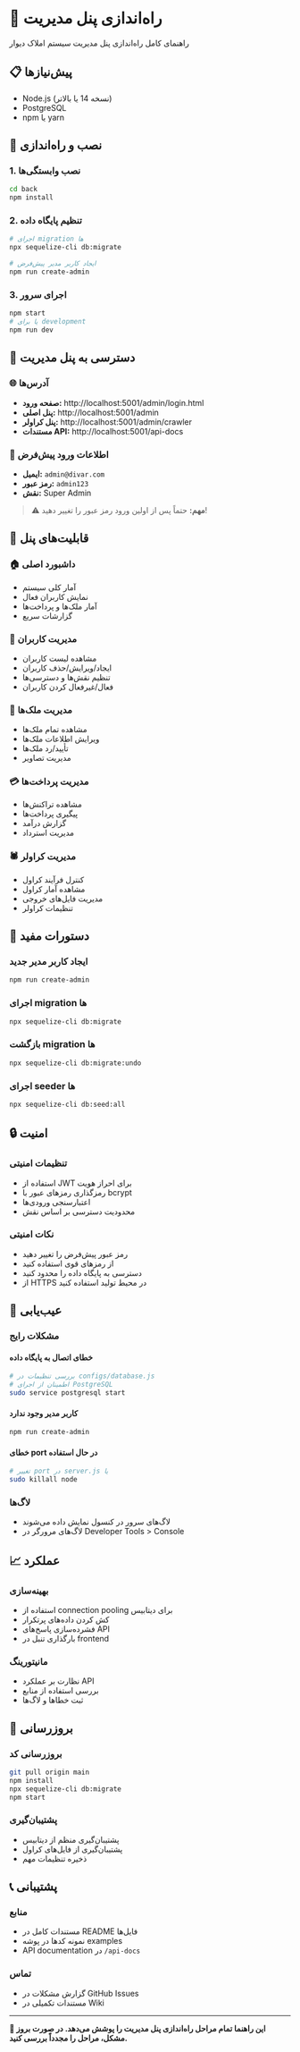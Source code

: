 # 🚀 راه‌اندازی پنل مدیریت

راهنمای کامل راه‌اندازی پنل مدیریت سیستم املاک دیوار

## 📋 پیش‌نیازها

- Node.js (نسخه 14 یا بالاتر)
- PostgreSQL
- npm یا yarn

## 🔧 نصب و راه‌اندازی

### 1. نصب وابستگی‌ها
```bash
cd back
npm install
```

### 2. تنظیم پایگاه داده
```bash
# اجرای migration ها
npx sequelize-cli db:migrate

# ایجاد کاربر مدیر پیش‌فرض
npm run create-admin
```

### 3. اجرای سرور
```bash
npm start
# یا برای development
npm run dev
```

## 🔐 دسترسی به پنل مدیریت

### 🌐 آدرس‌ها
- **صفحه ورود:** http://localhost:5001/admin/login.html
- **پنل اصلی:** http://localhost:5001/admin
- **پنل کراولر:** http://localhost:5001/admin/crawler
- **مستندات API:** http://localhost:5001/api-docs

### 👤 اطلاعات ورود پیش‌فرض
- **ایمیل:** `admin@divar.com`
- **رمز عبور:** `admin123`
- **نقش:** Super Admin

> ⚠️ **مهم:** حتماً پس از اولین ورود رمز عبور را تغییر دهید!

## 🎯 قابلیت‌های پنل

### 🏠 داشبورد اصلی
- آمار کلی سیستم
- نمایش کاربران فعال
- آمار ملک‌ها و پرداخت‌ها
- گزارشات سریع

### 👥 مدیریت کاربران
- مشاهده لیست کاربران
- ایجاد/ویرایش/حذف کاربران
- تنظیم نقش‌ها و دسترسی‌ها
- فعال/غیرفعال کردن کاربران

### 🏢 مدیریت ملک‌ها
- مشاهده تمام ملک‌ها
- ویرایش اطلاعات ملک‌ها
- تأیید/رد ملک‌ها
- مدیریت تصاویر

### 💳 مدیریت پرداخت‌ها
- مشاهده تراکنش‌ها
- پیگیری پرداخت‌ها
- گزارش درآمد
- مدیریت استرداد

### 🕷️ مدیریت کراولر
- کنترل فرآیند کراول
- مشاهده آمار کراول
- مدیریت فایل‌های خروجی
- تنظیمات کراولر

## 🔧 دستورات مفید

### ایجاد کاربر مدیر جدید
```bash
npm run create-admin
```

### اجرای migration ها
```bash
npx sequelize-cli db:migrate
```

### بازگشت migration ها
```bash
npx sequelize-cli db:migrate:undo
```

### اجرای seeder ها
```bash
npx sequelize-cli db:seed:all
```

## 🔒 امنیت

### تنظیمات امنیتی
- استفاده از JWT برای احراز هویت
- رمزگذاری رمزهای عبور با bcrypt
- اعتبارسنجی ورودی‌ها
- محدودیت دسترسی بر اساس نقش

### نکات امنیتی
- رمز عبور پیش‌فرض را تغییر دهید
- از رمزهای قوی استفاده کنید
- دسترسی به پایگاه داده را محدود کنید
- از HTTPS در محیط تولید استفاده کنید

## 🐛 عیب‌یابی

### مشکلات رایج

#### خطای اتصال به پایگاه داده
```bash
# بررسی تنظیمات در configs/database.js
# اطمینان از اجرای PostgreSQL
sudo service postgresql start
```

#### کاربر مدیر وجود ندارد
```bash
npm run create-admin
```

#### خطای port در حال استفاده
```bash
# تغییر port در server.js یا
sudo killall node
```

### لاگ‌ها
- لاگ‌های سرور در کنسول نمایش داده می‌شوند
- لاگ‌های مرورگر در Developer Tools > Console

## 📈 عملکرد

### بهینه‌سازی
- استفاده از connection pooling برای دیتابیس
- کش کردن داده‌های پرتکرار
- فشرده‌سازی پاسخ‌های API
- بارگذاری تنبل در frontend

### مانیتورینگ
- نظارت بر عملکرد API
- بررسی استفاده از منابع
- ثبت خطاها و لاگ‌ها

## 🔄 بروزرسانی

### بروزرسانی کد
```bash
git pull origin main
npm install
npx sequelize-cli db:migrate
npm start
```

### پشتیبان‌گیری
- پشتیبان‌گیری منظم از دیتابیس
- پشتیبان‌گیری از فایل‌های کراول
- ذخیره تنظیمات مهم

## 📞 پشتیبانی

### منابع
- مستندات کامل در README فایل‌ها
- نمونه کدها در پوشه examples
- API documentation در `/api-docs`

### تماس
- گزارش مشکلات در GitHub Issues
- مستندات تکمیلی در Wiki

---

**🎯 این راهنما تمام مراحل راه‌اندازی پنل مدیریت را پوشش می‌دهد. در صورت بروز مشکل، مراحل را مجدداً بررسی کنید.**